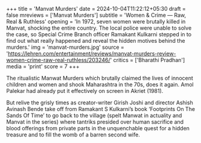 +++
title = 'Manvat Murders'
date = 2024-10-04T11:22:12+05:30
draft = false
mreviews = ['Manvat Murders']
subtitle = 'Women &amp; Crime &mdash; Raw, Real &amp; Ruthless'
opening = 'In 1972, seven women were brutally killed in Manvat, shocking the entire country. The local police were unable to solve the case, so Special Crime Branch officer Ramakant Kulkarni stepped in to find out what really happened and reveal the hidden motives behind the murders.'
img = 'manvat-murders.jpg'
source = 'https://lehren.com/entertainment/reviews/manvat-murders-review-women-crime-raw-real-ruthless/203246/'
critics = ['Bharathi Pradhan']
media = 'print'
score = 7
+++

The ritualistic Manwat Murders which brutally claimed the lives of innocent children and women and shook Maharashtra in the 70s, does it again. Amol Palekar had already put it effectively on screen in Akriet (1981).

But relive the grisly times as creator-writer Girish Joshi and director Ashish Avinash Bende take off from Ramakant S Kulkarni’s book ‘Footprints On The Sands Of Time’ to go back to the village (spelt Manwat in actuality and Manvat in the series) where tantriks presided over human sacrifice and blood offerings from private parts in the unquenchable quest for a hidden treasure and to fill the womb of a barren second wife.
